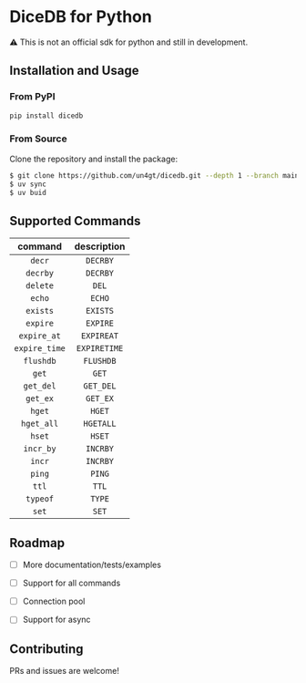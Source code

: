 # DiceDB for Python

⚠️ This is not an official sdk for python and still in development.

## Installation and Usage

### From PyPI

```bash
pip install dicedb
```

### From Source

Clone the repository and install the package:

```bash
$ git clone https://github.com/un4gt/dicedb.git --depth 1 --branch main
$ uv sync
$ uv buid
```

## Supported Commands

|    command    | description  |
|:-------------:|:------------:|
|    `decr`     |   `DECRBY`   |
|   `decrby`    |   `DECRBY`   |
|   `delete`    |    `DEL`     |
|    `echo`     |    `ECHO`    |
|   `exists`    |   `EXISTS`   |
|   `expire`    |   `EXPIRE`   |
|  `expire_at`  |  `EXPIREAT`  |
| `expire_time` | `EXPIRETIME` |
|   `flushdb`   |  `FLUSHDB`   |
|     `get`     |    `GET`     |
|   `get_del`   |  `GET_DEL`   |
|   `get_ex`    |   `GET_EX`   |
|    `hget`     |    `HGET`    |
|  `hget_all`   |  `HGETALL`   |
|    `hset`     |    `HSET`    |
|   `incr_by`   |   `INCRBY`   |
|    `incr`     |   `INCRBY`   |
|    `ping`     |    `PING`    |
|     `ttl`     |    `TTL`     |
|   `typeof`    |    `TYPE`    |
|     `set`     |    `SET`     |


## Roadmap

- [ ] More documentation/tests/examples
- [ ] Support for all commands
- [ ] Connection pool
- [ ] Support for async


## Contributing

PRs and issues are welcome! 